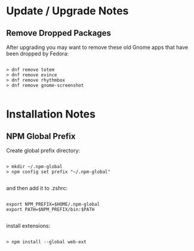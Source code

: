 # Update / Upgrade Notes

## Remove Dropped Packages

After upgrading you may want to remove these
old Gnome apps that have been dropped by Fedora:

```

> dnf remove totem
> dnf remove evince
> dnf remove rhythmbox
> dnf remove gnome-screenshot


```

# Installation Notes

## NPM Global Prefix

Create global prefix directory:

```

> mkdir ~/.npm-global
> npm config set prefix "~/.npm-global"


```

and then add it to .zshrc:

```

export NPM_PREFIX=$HOME/.npm-global
export PATH=$NPM_PREFIX/bin:$PATH


```

install extensions:

```

> npm install --global web-ext


```
